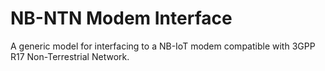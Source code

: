 # NB-NTN Modem Interface

A generic model for interfacing to a NB-IoT modem compatible with 3GPP R17
Non-Terrestrial Network.